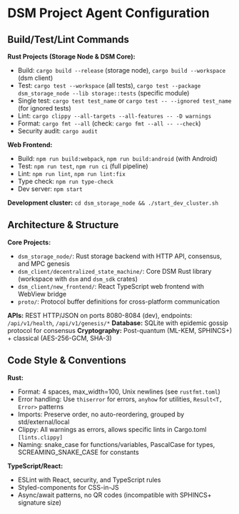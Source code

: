 # DSM Project Agent Configuration

## Build/Test/Lint Commands

**Rust Projects (Storage Node & DSM Core):**
- Build: `cargo build --release` (storage node), `cargo build --workspace` (dsm client)  
- Test: `cargo test --workspace` (all tests), `cargo test --package dsm_storage_node --lib storage::tests` (specific module)
- Single test: `cargo test test_name` or `cargo test -- --ignored test_name` (for ignored tests)
- Lint: `cargo clippy --all-targets --all-features -- -D warnings`
- Format: `cargo fmt --all` (check: `cargo fmt --all -- --check`)
- Security audit: `cargo audit`

**Web Frontend:**
- Build: `npm run build:webpack`, `npm run build:android` (with Android)
- Test: `npm run test`, `npm run ci` (full pipeline)
- Lint: `npm run lint`, `npm run lint:fix`
- Type check: `npm run type-check`
- Dev server: `npm start`

**Development cluster:** `cd dsm_storage_node && ./start_dev_cluster.sh`

## Architecture & Structure

**Core Projects:**
- `dsm_storage_node/`: Rust storage backend with HTTP API, consensus, and MPC genesis
- `dsm_client/decentralized_state_machine/`: Core DSM Rust library (workspace with `dsm` and `dsm_sdk` crates)
- `dsm_client/new_frontend/`: React TypeScript web frontend with WebView bridge
- `proto/`: Protocol buffer definitions for cross-platform communication

**APIs:** REST HTTP/JSON on ports 8080-8084 (dev), endpoints: `/api/v1/health`, `/api/v1/genesis/*`
**Database:** SQLite with epidemic gossip protocol for consensus
**Cryptography:** Post-quantum (ML-KEM, SPHINCS+) + classical (AES-256-GCM, SHA-3)

## Code Style & Conventions

**Rust:**
- Format: 4 spaces, max_width=100, Unix newlines (see `rustfmt.toml`)
- Error handling: Use `thiserror` for errors, `anyhow` for utilities, `Result<T, Error>` patterns
- Imports: Preserve order, no auto-reordering, grouped by std/external/local
- Clippy: All warnings as errors, allows specific lints in Cargo.toml `[lints.clippy]`
- Naming: snake_case for functions/variables, PascalCase for types, SCREAMING_SNAKE_CASE for constants

**TypeScript/React:**
- ESLint with React, security, and TypeScript rules
- Styled-components for CSS-in-JS
- Async/await patterns, no QR codes (incompatible with SPHINCS+ signature size)
